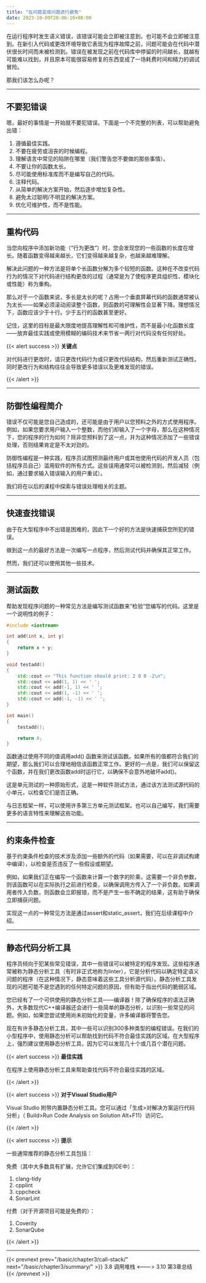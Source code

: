 ```yaml
---
title: "在问题变成问题进行避免"
date: 2023-10-09T20:06:10+08:00
---
```


在运行程序时发生语义错误，该错误可能会立即被注意到，也可能不会立即被注意到。在新引入代码或更改环境导致它表现为程序故障之前，问题可能会在代码中潜伏很长时间而未被检测到。错误在被发现之前在代码库中停留的时间越长，就越有可能难以找到，并且原本可能很容易修复的东西变成了一场耗费时间和精力的调试冒险。

那我们该怎么办呢？

***
## 不要犯错误

嗯，最好的事情是一开始就不要犯错误。下面是一个不完整的列表，可以帮助避免出错：

1. 遵循最佳实践。
2. 不要在疲劳或沮丧的时候编程。
3. 理解语言中常见的陷阱在哪里（我们警告您不要做的那些事情）。
4. 不要让你的函数太长。
5. 尽可能使用标准库而不是编写自己的代码。
6. 注释代码。
7. 从简单的解决方案开始，然后逐步增加复杂性。
8. 避免太过聪明/不明显的解决方案。
9. 优化可维护性，而不是性能。

***
## 重构代码

当您向程序中添加新功能（“行为更改”）时，您会发现您的一些函数的长度在增长。随着函数变得越来越长，它们变得越来越复杂，也越来越难理解。

解决此问题的一种方法是将单个长函数分解为多个较短的函数。这种在不改变代码行为的情况下对代码进行结构更改的过程（通常是为了使程序更具组织性、模块化或性能）称为重构。

那么对于一个函数来说，多长是太长的呢？占用一个垂直屏幕代码的函数通常被认为太长——如果必须滚动阅读整个函数，则函数的可理解性会显著下降。理想情况下，函数应该少于十行。少于五行的函数甚至更好。

记住，这里的目标是最大限度地提高理解性和可维护性，而不是最小化函数长度——放弃最佳实践或使用模糊的编码技术来节省一两行对代码没有任何好处。

{{< alert success >}}
**关键点**

对代码进行更改时，请只更改代码行为或只更改代码结构，然后重新测试正确性。同时更改行为和结构往往会导致更多错误以及更难发现的错误。

{{< /alert >}}

***
## 防御性编程简介

错误不仅可能是您自己造成的，还可能是由于用户以您预料之外的方式使用程序。例如，如果您要求用户输入一个整数，而他们却输入了一个字母，那么在这种情况下，您的程序的行为如何？除非您预料到了这一点，并为这种情况添加了一些错误处理，否则结果肯定是不太对劲的。

防御性编程是一种实践，程序员试图预测最终用户或其他使用代码的开发人员（包括程序员自己）滥用软件的所有方式。这些误用通常可以被检测到，然后减轻（例如，通过要求输入错误输入的用户重试）。

我们将在以后的课程中探索与错误处理相关的主题。

***
## 快速查找错误

由于在大型程序中不出错是困难的，因此下一个好的方法是快速捕获您所犯的错误。

做到这一点的最好方法是一次编写一点程序，然后测试代码并确保其正常工作。

然而，我们还可以使用其他一些技术。

***
## 测试函数

帮助发现程序问题的一种常见方法是编写测试函数来“检验”您编写的代码。这里是一个说明性的例子：

```C++
#include <iostream>

int add(int x, int y)
{
	return x + y;
}

void testadd()
{
	std::cout << "This function should print: 2 0 0 -2\n";
	std::cout << add(1, 1) << ' ';
	std::cout << add(-1, 1) << ' ';
	std::cout << add(1, -1) << ' ';
	std::cout << add(-1, -1) << ' ';
}

int main()
{
	testadd();

	return 0;
}
```

函数通过使用不同的值调用add() 函数来测试该函数。如果所有的值都符合我们的期望，那么我们可以合理地相信该函数正常工作。更好的一点是，我们可以保留这个函数，并在我们更改函数add时运行它，以确保不会意外地破坏add()。

这是单元测试的一种原始形式，这是一种软件测试方法，通过该方法测试源代码的小单元，以检查它们是否正确。

与日志框架一样，可以使用许多第三方单元测试框架。也可以自己编写，我们需要更多的语言特性来理解这些功能。

***
## 约束条件检查

基于约束条件检查的技术涉及添加一些额外的代码（如果需要，可以在非调试构建中编译），以检查是否违反了一些假设或期望。

例如，如果我们正在编写一个函数来计算一个数字的阶乘，这需要一个非负参数，则该函数可以在实际执行之前进行检查，以确保调用方传入了一个非负数。如果调用者传入负数，则函数会立即报错，而不是产生一些不确定的结果，这有助于确保立即捕获问题。

实现这一点的一种常见方法是通过assert和static_assert，我们在后续课程中介绍。

***
## 静态代码分析工具

程序员倾向于犯某些常见错误，其中一些错误可以被特定的程序发现。这些程序通常被称为静态分析工具（有时非正式地称为linter），它是分析代码以确定特定语义问题的程序（在这种情况下，静态意味着这些工具分析源代码）。静态分析工具发现的问题可能不是您遇到的任何特定问题的原因，但有助于指出代码的脆弱区域。

您已经有了一个可供使用的静态分析工具——编译器！除了确保程序的语法正确外，大多数现代C++编译器还会进行一些简单的静态分析，以识别一些常见的问题。例如，如果您尝试使用尚未初始化的变量，许多编译器将警告您。

现在有许多静态分析工具，其中一些可以识别300多种类型的编程错误。在我们的小型程序中，使用静态分析可以帮助找到代码不符合最佳实践的区域。在大型程序上，强烈建议使用静态分析工具，因为它可以发现几十个或几百个潜在问题。

{{< alert success >}}
**最佳实践**

在程序上使用静态分析工具来帮助查找代码不符合最佳实践的区域。

{{< /alert >}}

{{< alert success >}}
**对于Visual Studio用户**

Visual Studio 附带内置静态分析工具。您可以通过「生成>对解决方案运行代码分析」（ Build>Run Code Analysis on Solution  Alt+F11）访问它。

{{< /alert >}}

{{< alert success >}}
**提示**

一些通常推荐的静态分析工具包括：

免费（其中大多数具有扩展，允许它们集成到IDE中）：

1. clang-tidy
2. cpplint
3. cppcheck
4. SonarLint

付费（对于开源项目可能是免费的）：

1. Coverity
2. SonarQube

{{< /alert >}}

***

{{< prevnext prev="/basic/chapter3/call-stack/" next="/basic/chapter3/summary/" >}}
3.8 调用堆栈
<--->
3.10 第3章总结
{{< /prevnext >}}
